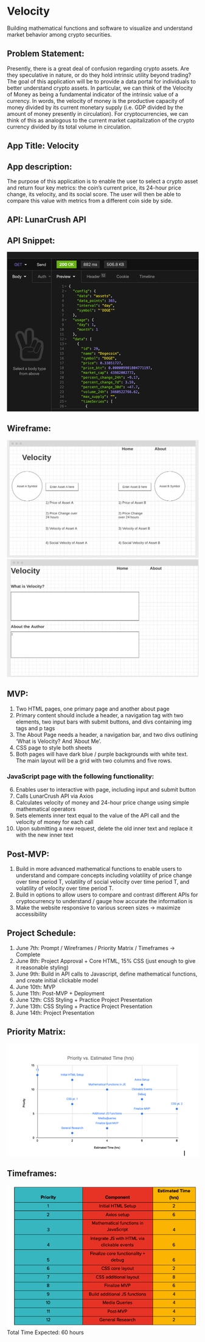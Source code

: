 # Velocity
Building mathematical functions and software to visualize and understand market behavior among crypto securities.

## Problem Statement:
Presently, there is a great deal of confusion regarding crypto assets. Are they speculative in nature, or do they hold intrinsic utility beyond trading? The goal of this application will be to provide a data portal for individuals to better understand crypto assets. In particular, we can think of the Velocity of Money as being a fundamental indicator of the intrinsic value of a currency. In words, the velocity of money is the productive capacity of money divided by its current monetary supply (i.e. GDP divided by the amount of money presently in circulation). For cryptocurrencies, we can think of this as analogous to the current market capitalization of the crypto currency divided by its total volume in circulation. 
## App Title: Velocity
## App description: 
The purpose of this application is to enable the user to select a crypto asset and return four key metrics: the coin’s current price, its 24-hour price change, its velocity, and its social score. The user will then be able to compare this value with metrics from a different coin side by side.
## API: LunarCrush API
## API Snippet: 
![API Call](/images/API-example.png)


## Wireframe:
![Wireframe 1](/images/wireframe-homepage.png)
![Wireframe 2](/images/wireframe-about-page.png)

## MVP:
1. Two HTML pages, one primary page and another about page
2. Primary content should include a header, a navigation tag with two elements, two input bars with submit buttons, and divs containing img tags and p tags
3. The About Page needs a header, a navigation bar, and two divs outlining ‘What is Velocity? And ‘About Me’.
4. CSS page to style both sheets
5. Both pages will have dark blue / purple backgrounds with white text. The main layout will be a grid with two columns and five rows.
### JavaScript page with the following functionality:
6. Enables user to interactive with page, including input and submit button
7. Calls LunarCrush API via Axios
8. Calculates velocity of money and 24-hour price change  using simple mathematical operators
9. Sets elements inner text equal to the value of the API call and the velocity of money for each call
10. Upon submitting a new request, delete the old inner text and replace it with the new inner text
## Post-MVP:
1. Build in more advanced mathematical functions to enable users to understand and compare concepts including volatility of price change over time period T, volatility of social velocity over time period T, and volatility of velocity over time period T.
2. Build in options to allow users to compare and contrast different APIs for cryptocurrency to understand / gauge how accurate the information is
3. Make the website responsive to various screen sizes → maximize accessibility
## Project Schedule:
1. June 7th: Prompt / Wireframes / Priority Matrix / Timeframes → Complete
2. June 8th: Project Approval + Core HTML, 15% CSS (just enough to give it reasonable styling)
3. June 9th: Build in API calls to Javascript, define mathematical functions, and create initial clickable model
4. June 10th: MVP
5. June 11th: Post-MVP + Deployment
6. June 12th: CSS Styling + Practice Project Presentation
7. June 13th: CSS Styling + Practice Project Presentation
8. June 14th: Project Presentation
## Priority Matrix:
![Priority Matrix](/images/priority-matrix.png)

## Timeframes: 
![Timeframe](/images/timeframe.png)
Total Time Expected: 60 hours



